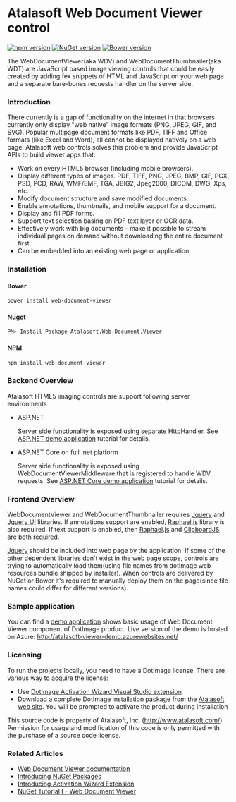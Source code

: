 # Atalasoft Web Document Viewer control
[![npm version](https://badge.fury.io/js/web-document-viewer.svg)](https://badge.fury.io/js/web-document-viewer)
[![NuGet version](https://badge.fury.io/nu/Atalasoft.Web.Document.Viewer.svg)](https://badge.fury.io/nu/Atalasoft.Web.Document.Viewer)
[![Bower version](https://badge.fury.io/bo/web-document-viewer.svg)](https://badge.fury.io/bo/web-document-viewer)

The WebDocumentViewer(aka WDV) and WebDocumentThumbnailer(aka WDT) are JavaScript based image viewing controls that could be easily created by adding fex snippets of HTML and JavaScript on your web page and a separate bare-bones requests handler on the server side.

### Introduction

There currently is a gap of functionality on the internet in that browsers currently only display "web native" image formats (PNG, JPEG, GIF, and SVG). Popular multipage document formats like PDF, TIFF and Office formats (like Excel and Word), all cannot be displayed natively on a web page. Atalasoft web controls solves this problem and provide JavaScript APIs to build viewer apps that:

* Work on every HTML5 browser (including mobile browsers).
* Display different types of images. PDF, TIFF, PNG, JPEG, BMP, GIF, PCX, PSD, PCD, RAW, WMF/EMF, TGA, JBIG2, Jpeg2000, DICOM, DWG, Xps, etc.
* Modify document structure and save modified documents.
* Enable annotations, thumbnails, and mobile support for a document.
* Display and fill PDF forms.
* Support text selection basing on PDF text layer or OCR data.
* Effectively work with big documents - make it possible to stream individual pages on demand without downloading the entire document first.
* Can be embedded into an existing web page or application.

### Installation

#### Bower
```bash
bower install web-document-viewer
```

#### Nuget
```bash
PM> Install-Package Atalasoft.Web.Document.Viewer
```

#### NPM
```bash
npm install web-document-viewer
```

### Backend Overview

Atalasoft HTML5 imaging controls are support following server environments

* ASP.NET

    Server side functionality is exposed using separate HttpHandler.
    See [ASP.NET demo application](https://atalasoft.github.io/web-document-viewer/tutorial-1-1-demo-application.html) tutorial for details.

- ASP.NET Core on full .net platform

    Server side functionality is exposed using WebDocumentViewerMiddleware that is registered to handle WDV requests.
    See [ASP.NET Core demo application](https://atalasoft.github.io/web-document-viewer/tutorial-1-2-demo-application-aspnet-core.html) tutorial for details.


### Frontend Overview

WebDocumentViewer and WebDocumentThumbnailer requires [Jquery](https://github.com/jquery/jquery) and [Jquery UI](https://github.com/jquery/jquery-ui) libraries. If annotations support are enabled, [Raphael.js](https://github.com/DmitryBaranovskiy/raphael) library is also required. If text support is enabled, then [Raphael.js](https://github.com/DmitryBaranovskiy/raphael) and [ClipboardJS](https://github.com/zenorocha/clipboard.js) are both required.

[Jquery](https://github.com/jquery/jquery) should be included into web page by the application. If some of the other dependent libraries don't exist in the web page scope, controls are trying to automatically load them(using file names from dotImage web resources bundle shipped by installer).
When controls are delivered by NuGet or Bower it's required to manually deploy them on the page(since file names could differ for different versions).

### Sample application
You can find a [demo application](https://github.com/Atalasoft/web-document-viewer-demo) shows basic usage of Web Document Viewer component of DotImage product.
Live version of the demo is hosted on Azure: http://atalasoft-viewer-demo.azurewebsites.net/

### Licensing 

To run the projects locally, you need to have a DotImage license. There are various way to acquire the license:

 - Use [DotImage Activation Wizard Visual Studio extension](https://visualstudiogallery.msdn.microsoft.com/88ff07c9-fe68-48bd-bfdc-3fbc8a0ec1db)
 - Download a complete DotImage installation package from the [Atalasoft web site](https://atalasoft.com). You will be prompted to activate the product during installation

This source code is property of Atalasoft, Inc. (http://www.atalasoft.com/)  
Permission for usage and modification of this code is only permitted 
with the purchase of a source code license.

### Related Articles
 - [Web Document Viewer documentation](https://atalasoft.github.io/web-document-viewer/)
 - [Introducing NuGet Packages](http://atalasoft.github.io/2016/05/03/introducing-nuget/)
 - [Introducing Activation Wizard Extension](http://atalasoft.github.io/2016/05/14/introducing-activation-wizard-extension/) 
 - [NuGet Tutorial I - Web Document Viewer](http://atalasoft.github.io/2016/06/21/nuget-tutorial-wdv/)
